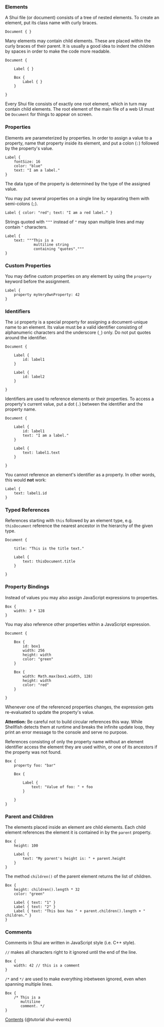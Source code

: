 ### Elements

A Shui file (or document) consists of a tree of nested elements. To create an element,
put its class name with curly braces.

```
Document { }
```

Many elements may contain child elements. These are placed within the curly braces
of their parent. It is usually a good idea to indent the children by spaces in order
to make the code more readable.

```
Document {

    Label { }

    Box {
        Label { }
    }

}
```

Every Shui file consists of exactly one root element, which in turn may contain child elements.
The root element of the main file of a web UI must be `Document` for things to appear on screen.

### Properties

Elements are parameterized by properties. In order to assign a value to a property,
name that property inside its element, and put a colon (`:`) followed by the
property's value.

```
Label {
    fontSize: 16
    color: "blue"
    text: "I am a label."
}
```

The data type of the property is determined by the type of the assigned value.

You may put several properties on a single line by separating them with semi-colons (`;`).

    Label { color: "red"; text: "I am a red label." }

Strings quoted with `"""` instead of `"` may span multiple lines and may contain
`"` characters.

```
Label {
    text: """This is a 
             multiline string
             containing "quotes"."""
}
```

### Custom Properties

You may define custom properties on any element by using the `property` keyword before
the assignment.

```
Label {
    property myVeryOwnProperty: 42
}
```

### Identifiers

The `id` property is a special property for assigning a document-unique name to an element.
Its value must be a valid identifier consisting of alphanumeric characters and the
underscore (`_`) only. Do not put quotes around the identifier.

```
Document {

    Label {
        id: label1
    }

    Label {
        id: label2
    }

}
```

Identifiers are used to reference elements or their properties. To access a property's current
value, put a dot (`.`) between the identifier and the property name.

```
Document {

    Label {
        id: label1
        text: "I am a label."
    }

    Label {
        text: label1.text
    }

}
```

You cannot reference an element's identifier as a property. In other words,
this would **not** work:

```
Label {
    text: label1.id
}
```

### Typed References

References starting with `this` followed by an element type, e.g. `thisDocument`
reference the nearest ancestor in the hierarchy of the given type.

```
Document {

    title: "This is the title text."

    Label {
        text: thisDocument.title
    }

}
```

### Property Bindings

Instead of values you may also assign JavaScript expressions to properties.

```
Box {
    width: 3 * 128
}
```

You may also reference other properties within a JavaScript expression.

```
Document {

    Box {
        id: box1
        width: 256
        height: width
        color: "green"
    }

    Box {
        width: Math.max(box1.width, 128)
        height: width
        color: "red"
    }

}
```

Whenever one of the referenced properties changes, the expression gets re-evaluated
to update the property's value.

**Attention:** Be careful not to build circular references this way. While Shellfish detects them
at runtime and breaks the infinite update loop, they print an error message to the console
and serve no purpose.

References consisting of only the property name without an element identifier access the element they are
used within, or one of its ancestors if the property was not found.

```
Box {
    property foo: "bar"

    Box {

        Label {
            text: "Value of foo: " + foo
        }

    }
}
```

### Parent and Children

The elements placed inside an element are child elements. Each child element references
the element it is contained in by the `parent` property.

```
Box {
    height: 100

    Label {
        text: "My parent's height is: " + parent.height
    }
}
```

The method `children()` of the parent element returns the list of children.

```
Box {
    height: children().length * 32
    color: "green"

    Label { text: "1" }
    Label { text: "2" }
    Label { text: "This box has " + parent.children().length + " children." }
}
```

### Comments

Comments in Shui are written in JavaScript style (i.e. C++ style).

`//` makes all characters right to it ignored until the end of the line.

```
Box {
    width: 42 // this is a comment
}
```

`/*` and `*/` are used to make everything inbetween ignored, even when spanning
multiple lines.

```
Box {
    /* This is a
       multiline
       comment. */
}
```

<div class="navstrip"><span class="go-home"><a href="index.html">Contents</a></span><span class="go-next">
{@tutorial shui-events}
</span></div>
